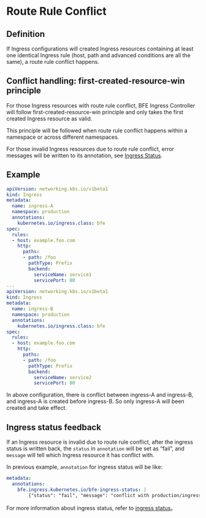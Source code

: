 # Route Rule Conflict

## Definition
If Ingress configurations will created Ingress resources containing at least one identical Ingress rule (host, path and advanced conditions are all the same), a route rule conflict happens. 

## Conflict handling: first-created-resource-win principle

For those Ingress resources with route rule conflict, BFE Ingress Controller will follow first-created-resource-win principle and only takes the first created Ingress resource as valid.  

This principle will be followed when route rule conflict happens within a namespace or across different namespaces.

For those invalid Ingress resources due to route rule conflict, error messages will be written to its annotation, see [Ingress Status](validate-state.md).

## Example

```yaml
apiVersion: networking.k8s.io/v1beta1
kind: Ingress
metadata:
  name: ingress-A
  namespace: production
  annotations:
    kubernetes.io/ingress.class: bfe  
spec:
  rules:
  - host: example.foo.com
    http:
      paths:
      - path: /foo
        pathType: Prefix
        backend:
          serviceName: service1
          servicePort: 80
---
apiVersion: networking.k8s.io/v1beta1
kind: Ingress
metadata:
  name: ingress-B
  namespace: production
  annotations:
    kubernetes.io/ingress.class: bfe  
spec:
  rules:
  - host: example.foo.com
    http:
      paths:
      - path: /foo
        pathType: Prefix
        backend:
          serviceName: service2
          servicePort: 80

```
In above configuration, there is conflict between ingress-A and ingress-B, and ingress-A is created before ingress-B. So only ingress-A will been created and take effect.

## Ingress status feedback
If an Ingress resource is invalid due to route rule conflict, after the ingress status is written back, the `status` in `annotation` will be set as “fail”, and `message` will tell which Ingress resource it has conflict with.

In previous example, `annotation` for ingress status will be like:


```yaml
metadata:
  annotations:
    bfe.ingress.kubernetes.io/bfe-ingress-status: |
    	{"status": "fail", "message": "conflict with production/ingress-A"}
```

For more information about ingress status, refer to [ingress status](validate-state.md)。

